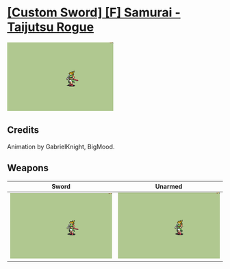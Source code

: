 # [\[Custom Sword\] \[F\] Samurai - Taijutsu Rogue](../%5BCustom%20Sword%5D%20%5BF%5D%20Samurai%20-%20Taijutsu%20Rogue)

<img src="./1.%20Sword/Sword_000.png" alt="[Custom Sword] [F] Samurai - Taijutsu Rogue standing" />

## Credits

Animation by GabrielKnight, BigMood.

## Weapons


|Sword |Unarmed |
|  :---: | :---: |
| <img alt="Sword animation" src="./1.%20Sword/Sword.gif" /> | <img alt="Unarmed animation" src="./8.%20Unarmed/Unarmed.gif" /> |
